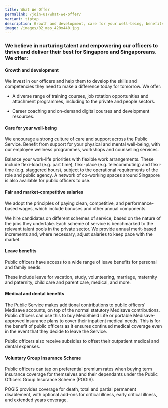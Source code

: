 ```yaml
---
title: What We Offer
permalink: /join-us/what-we-offer/
variant: tiptap
description: Growth and development, care for your well-being, benefits and more.
image: /images/02_mss_420x440.jpg
---
```

<h3>We believe in nurturing talent and empowering our officers to thrive and deliver their best for Singapore and Singaporeans. We offer:</h3>
<h4><strong>Growth and development</strong></h4>
<p>We invest in our officers and help them to develop the skills and competencies
they need to make a difference today for tomorrow. We offer:</p>
<ul>
<li>
<p>A diverse range of training courses, job rotation opportunities and attachment
programmes, including to the private and people sectors.</p>
</li>
<li>
<p>Career coaching and on-demand digital courses and development resources.</p>
</li>
</ul>
<h4><strong>Care for your well-being</strong></h4>
<p>We encourage a strong culture of care and support across the Public Service.
Benefit from support for your physical and mental well-being, with our
employee wellness programmes, workshops and counselling services.</p>
<p>Balance your work-life priorities with flexible work arrangements. These
include flexi-load (e.g. part time), flexi-place (e.g. telecommuting) and
flexi-time (e.g. staggered hours), subject to the operational requirements
of the role and public agency. A network of co-working spaces around Singapore
is also available for public officers to use.</p>
<h4><strong>Fair and market-competitive salaries</strong></h4>
<p>We adopt the principles of paying clean, competitive, and performance-based
wages, which include bonuses and other annual components.</p>
<p></p>
<p>We hire candidates on different schemes of service, based on the nature
of the jobs they undertake. Each scheme of service is benchmarked to the
relevant talent pools in the private sector. We provide annual merit-based
increments and, where necessary, adjust salaries to keep pace with the
market.</p>
<h4><strong>Leave benefits</strong></h4>
<p>Public officers have access to a wide range of leave benefits for personal
and family needs.</p>
<p>These include leave for vacation, study, volunteering, marriage, maternity
and paternity, child care and parent care, medical, and more.</p>
<h4><strong>Medical and dental benefits</strong></h4>
<p>The Public Service makes additional contributions to public officers'
Medisave accounts, on top of the normal statutory Medisave contributions.
Public officers can use this to buy MediShield Life or portable Medisave-approved
insurance plans to cover their inpatient medical needs. This is for the
benefit of public officers as it ensures continued medical coverage even
in the event that they decide to leave the Service.</p>
<p></p>
<p>Public officers also receive subsidies to offset their outpatient medical
and dental expenses.</p>
<h4><strong>Voluntary Group Insurance Scheme</strong></h4>
<p>Public officers can tap on preferential premium rates when buying term
insurance coverage for themselves and their dependants under the Public
Officers Group Insurance Scheme (POGIS).</p>
<p></p>
<p>POGIS provides coverage for death, total and partial permanent disablement,
with optional add-ons for critical illness, early critical illness, and
extended years coverage.</p>
<p>
<br>
<br>
</p>